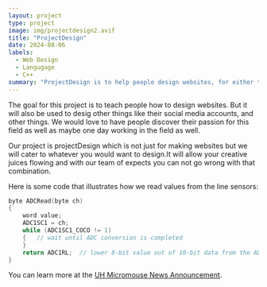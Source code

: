 ```yaml
---
layout: project
type: project
image: img/projectdesign2.avif
title: "ProjectDesign"
date: 2024-08-06
labels:
  - Web Design
  - Langugage
  - C++
summary: "ProjectDesign is to help people design websites, for either their jobs or for personal use."
---
```




The goal for this project is to teach people how to design websites. But it will also be used to desig other things like their social media accounts, and other things. We would love to have people discover their passion for this field as well as maybe one day working in the field as well. 

Our project is projectDesign which is not just for making websites but we will cater to whatever you would want to design.It will allow your creative juices flowing and with our team of expects you can not go wrong with that combination.

Here is some code that illustrates how we read values from the line sensors:

```cpp
byte ADCRead(byte ch)
{
    word value;
    ADC1SC1 = ch;
    while (ADC1SC1_COCO != 1)
    {   // wait until ADC conversion is completed   
    }
    return ADC1RL;  // lower 8-bit value out of 10-bit data from the ADC
}
```

You can learn more at the [UH Micromouse News Announcement](https://manoa.hawaii.edu/news/article.php?aId=2857).

